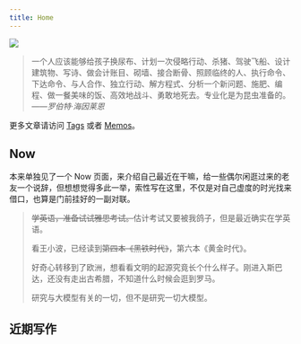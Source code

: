 ```yaml
---
title: Home
---
```


![](https://r2.elizen.me/2024/04/16e912e006fe8d3963a378eabbb8c242.jpg)

> 一个人应该能够给孩子换尿布、计划一次侵略行动、杀猪、驾驶飞船、设计建筑物、写诗、做会计账目、砌墙、接合断骨、照顾临终的人、执行命令、下达命令、与人合作、独立行动、解方程式、分析一个新问题、施肥、编程、做一餐美味的饭、高效地战斗、勇敢地死去。专业化是为昆虫准备的。
> ——*罗伯特·海因莱恩*

更多文章请访问 [Tags](/tags/) 或者 [Memos](/bb/)。

## Now

本来单独见了一个 Now 页面，来介绍自己最近在干嘛，给一些偶尔闲逛过来的老友一个说辞，但想想觉得多此一举，索性写在这里，不仅是对自己虚度的时光找来借口，也算是门前挂好的一副对联。

> ~~学英语，准备试试雅思考试。~~估计考试又要被我鸽子，但是最近确实在学英语。
> 
> 看王小波，已经读到~~第四本《黑铁时代》~~，第六本《黄金时代》。
> 
> 好奇心转移到了欧洲，想看看文明的起源究竟长个什么样子。刚进入斯巴达，还没有走出古希腊，不知道什么时候会逛到罗马。
> 
> 研究与大模型有关的一切，但不是研究一切大模型。

## 近期写作